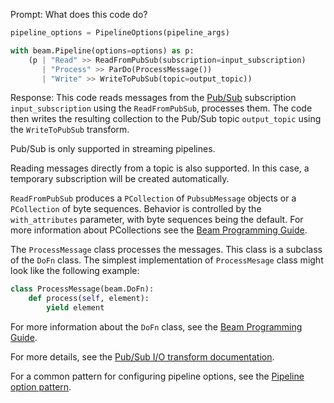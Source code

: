 Prompt:
What does this code do?
```python
pipeline_options = PipelineOptions(pipeline_args)

with beam.Pipeline(options=options) as p:
    (p | "Read" >> ReadFromPubSub(subscription=input_subscription)
       | "Process" >> ParDo(ProcessMessage())
       | "Write" >> WriteToPubSub(topic=output_topic))
```
Response:
This code reads messages from the [Pub/Sub](https://cloud.google.com/pubsub/docs/overview) subscription `input_subscription` using the `ReadFromPubSub`, processes them. The code then writes the resulting collection to the Pub/Sub topic `output_topic` using the `WriteToPubSub` transform.

Pub/Sub is only supported in streaming pipelines.

Reading messages directly from a topic is also supported. In this case, a temporary subscription will be created automatically.

`ReadFromPubSub` produces a `PCollection` of `PubsubMessage` objects or a `PCollection` of byte sequences. Behavior is controlled by the `with_attributes` parameter, with byte sequences being the default.
For more information about PCollections see the [Beam Programming Guide](https://beam.apache.org/documentation/basics/#pcollection).

The `ProcessMessage` class processes the messages. This class is a subclass of the `DoFn` class.
The simplest implementation of `ProcessMesage` class might look like the following example:

```python
class ProcessMessage(beam.DoFn):
    def process(self, element):
        yield element
```
For more information about the `DoFn` class, see the [Beam Programming Guide](https://beam.apache.org/documentation/programming-guide/#dofn).

For more details, see the [Pub/Sub I/O transform documentation](https://beam.apache.org/releases/pydoc/current/apache_beam.io.gcp.pubsub.html).

For a common pattern for configuring pipeline options, see the [Pipeline option pattern](https://beam.apache.org/documentation/patterns/pipeline-options/).